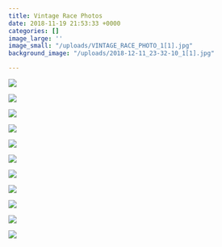 ```yaml
---
title: Vintage Race Photos
date: 2018-11-19 21:53:33 +0000
categories: []
image_large: ''
image_small: "/uploads/VINTAGE_RACE_PHOTO_1[1].jpg"
background_image: "/uploads/2018-12-11_23-32-10_1[1].jpg"

---
```

![]({{site.baseurl}}/uploads/VINTAGE_RACE_PHOTO_HEADER\[1\].jpg)

![]({{site.baseurl}}/uploads/VINTAGE_RACE_PHOTO_7\[1\].jpg)

![]({{site.baseurl}}/uploads/VINTAGE_RACE_PHOTOS\[1\].jpg)

![]({{site.baseurl}}/uploads/VINTAGE_RACE_PHOTO_6\[1\].jpg)

![]({{site.baseurl}}/uploads/VINTAGE_RACE_PHOTO_1\[1\]-1.jpg)

![]({{site.baseurl}}/uploads/VINTAGE_RACE_PHOTO_5\[1\].jpg)

![]({{site.baseurl}}/uploads/VINTAGE_RACE_PHOTO_4\[1\].jpg)

![]({{site.baseurl}}/uploads/VINTAGE_RACE_PHOTO_2\[1\].jpg)

![]({{site.baseurl}}/uploads/VINTAGE_RACE_PHOTO\[1\].jpg)

![]({{site.baseurl}}/uploads/VINTAGE_RACE_PHOTO_8\[1\].jpg)

![]({{site.baseurl}}/uploads/VINTAGE_RACE_PHOTO_3\[1\].jpg)